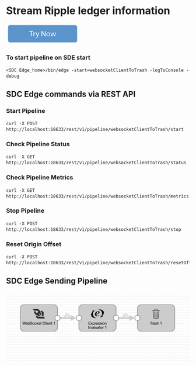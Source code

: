 # Stream Ripple ledger information

[![Try Now](../trynow.png)](http://localhost:18630?pipelineTitle=websocketClientToTrash&importPipelineFromUrl=https://github.com/streamsets/datacollector-edge/blob/master/resources/samplePipelines/websocketClientToTrash/pipeline.json)

### To start pipeline on SDE start

    <SDC Edge_home>/bin/edge -start=websocketClientToTrash -logToConsole -debug

## SDC Edge commands via REST API

### Start Pipeline
    curl -X POST http://localhost:18633/rest/v1/pipeline/websocketClientToTrash/start

### Check Pipeline Status
    curl -X GET http://localhost:18633/rest/v1/pipeline/websocketClientToTrash/status

### Check Pipeline Metrics
    curl -X GET http://localhost:18633/rest/v1/pipeline/websocketClientToTrash/metrics

### Stop Pipeline
    curl -X POST http://localhost:18633/rest/v1/pipeline/websocketClientToTrash/stop

### Reset Origin Offset
    curl -X POST http://localhost:18633/rest/v1/pipeline/websocketClientToTrash/resetOffset


## SDC Edge Sending Pipeline

![Image of SDC Edge Sending Pipeline](edge.png)
